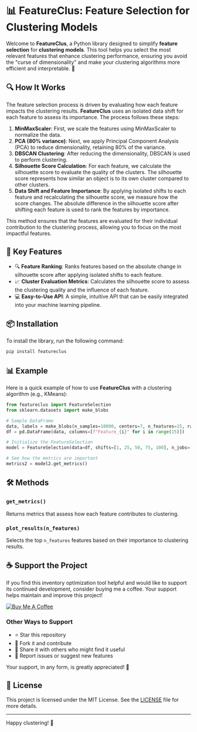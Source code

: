 # 📊 FeatureClus: Feature Selection for Clustering Models

Welcome to **FeatureClus**, a Python library designed to simplify **feature selection** for **clustering models**. This tool helps you select the most relevant features that enhance clustering performance, ensuring you avoid the "curse of dimensionality" and make your clustering algorithms more efficient and interpretable. 🧠

## 🔍 How It Works

The feature selection process is driven by evaluating how each feature impacts the clustering results. **FeatureClus** uses an isolated data shift for each feature to assess its importance. The process follows these steps:

1. **MinMaxScaler**: First, we scale the features using MinMaxScaler to normalize the data.
2. **PCA (80% variance)**: Next, we apply Principal Component Analysis (PCA) to reduce dimensionality, retaining 80% of the variance.
3. **DBSCAN Clustering**: After reducing the dimensionality, DBSCAN is used to perform clustering.
4. **Silhouette Score Calculation**: For each feature, we calculate the silhouette score to evaluate the quality of the clusters. The silhouette score represents how similar an object is to its own cluster compared to other clusters.
5. **Data Shift and Feature Importance**: By applying isolated shifts to each feature and recalculating the silhouette score, we measure how the score changes. The absolute difference in the silhouette score after shifting each feature is used to rank the features by importance.

This method ensures that the features are evaluated for their individual contribution to the clustering process, allowing you to focus on the most impactful features.

## 🚀 Key Features
- 🔍 **Feature Ranking**: Ranks features based on the absolute change in silhouette score after applying isolated shifts to each feature.
- 📈 **Cluster Evaluation Metrics**: Calculates the silhouette score to assess the clustering quality and the influence of each feature.
- 💻 **Easy-to-Use API**: A simple, intuitive API that can be easily integrated into your machine learning pipeline.


## 📦 Installation

To install the library, run the following command:

```bash
pip install featureclus
```

## 📊 Example

Here is a quick example of how to use **FeatureClus** with a clustering algorithm (e.g., KMeans):

```python
from featureclus import FeatureSelection
from sklearn.datasets import make_blobs

# Sample DataFrame
data, labels = make_blobs(n_samples=10000, centers=7, n_features=15, random_state=42)
df = pd.DataFrame(data, columns=[f"Feature_{i}" for i in range(15)])

# Initialize the FeatureSelection
model = FeatureSelection(data=df, shifts=[1, 25, 50, 75, 100], n_jobs=-1)

# See how the metrics are important
metrics2 = model2.get_metrics()

```

## 🛠️ Methods

### `get_metrics()`
Returns metrics that assess how each feature contributes to clustering.

### `plot_results(n_features)`
Selects the top `n_features` features based on their importance to clustering results.


## ☕ Support the Project

If you find this inventory optimization tool helpful and would like to support its continued development, consider buying me a coffee. Your support helps maintain and improve this project!

[![Buy Me A Coffee](https://www.buymeacoffee.com/assets/img/custom_images/orange_img.png)](https://www.paypal.com/paypalme/sebassarasti)

### Other Ways to Support
- ⭐ Star this repository
- 🍴 Fork it and contribute
- 📢 Share it with others who might find it useful
- 🐛 Report issues or suggest new features

Your support, in any form, is greatly appreciated! 🙏

## 📝 License

This project is licensed under the MIT License. See the [LICENSE](LICENSE) file for more details.

---

Happy clustering! 🎉
